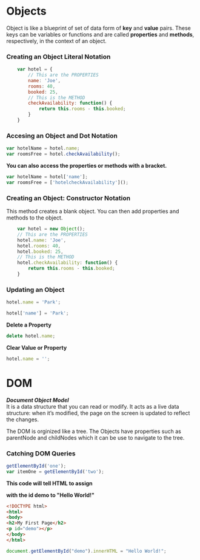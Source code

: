 # Objects
Object is like a blueprint of set of data form of **key** and **value** pairs. These keys can be variables or functions and are called **properties** and **methods**, respectively, in the context of an object.

### Creating an Object Literal Notation

```javascript
    var hotel = {
        // This are the PROPERTIES
        name: 'Joe',
        rooms: 40,
        booked: 25,
        // This is the METHOD
        checkAvailability: function() {
            return this.rooms - this.booked;
        }
    }
```

### Accesing an Object and Dot Notation

```javascript
var hotelName = hotel.name;
var roomsFree = hotel.checkAvailability();
```

**You can also access the properties or methods with a bracket.**

```javascript
var hotelName = hotel['name'];
var roomsFree = ['hotelcheckAvailability']();
```

### Creating an Object: Constructor Notation

This method creates a blank object. You can then add properties and methods to the object.

```javascript
    var hotel = new Object();
    // This are the PROPERTIES
    hotel.name: 'Joe',
    hotel.rooms: 40,
    hotel.booked: 25,
    // This is the METHOD
    hotel.checkAvailability: function() {
        return this.rooms - this.booked;
    }
```

### Updating an Object

```javascript
hotel.name = 'Park';
```

```javascript
hotel['name'] = 'Park';
```

**Delete a Property**

```javascript
delete hotel.name;
```

**Clear Value or Property**

```javascript
hotel.name = '';
```

# DOM
***Document Object Model***<br />
It is a data structure that you can read or modify. It acts as a live data structure: when it’s modified, the page on the screen is updated to reflect the changes.<br />

The DOM is orginized like a tree. The Objects have properties such as parentNode and childNodes which it can be use to navigate to the tree.

### Catching DOM Queries

```javascript
getElementById('one');
var itemOne = getElementById('two');
```

**This code will tell HTML to assign <p> with the id demo to "Hello World!"**

```html
<!DOCTYPE html>
<html>
<body>
<h2>My First Page</h2>
<p id="demo"></p>
</body>
</html>
```

```javascript
document.getElementById("demo").innerHTML = "Hello World!";
```

